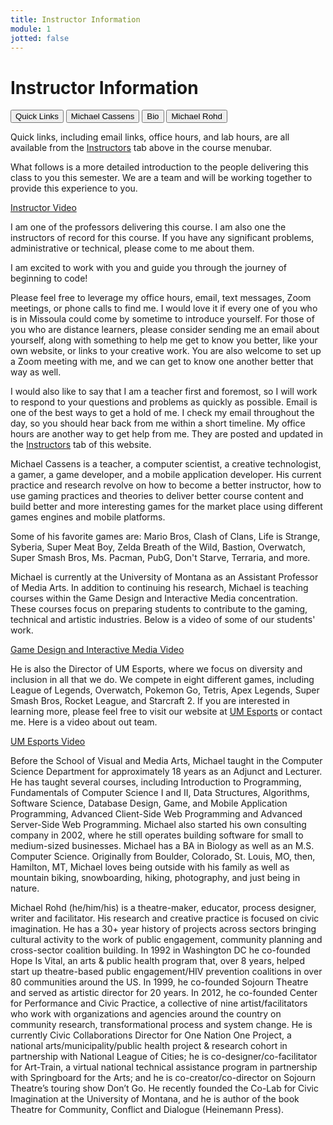```yaml
---
title: Instructor Information
module: 1
jotted: false
---
```


# Instructor Information

<div class="tab">
  <button class="tablinks active" onclick="openTab(event, 'Quick')">Quick Links</button>
  <button class="tablinks" onclick="openTab(event, 'Michael')">Michael Cassens</button>
  <button class="tablinks" onclick="openTab(event, 'Bio')">Bio</button>
 <button class="tablinks" onclick="openTab(event, 'MichaelR')">Michael Rohd</button>
</div>
<div id="Quick" class="tabcontent" style="display:block">
<p>Quick links, including email links, office hours, and lab hours, are all available from the <a href="https://montana-media-arts.github.io/120_CreativeCoding1-Fall2020/instructors/">Instructors</a> tab above in the course menubar.</p>
<p>What follows is a more detailed introduction to the people delivering this class to you this semester. We are a team and will be working together to provide this experience to you.</p>
<p><a href="//www.youtube.com/embed/oBF8X8CdVVU" data-lity>Instructor Video</a></p>
</div>

<div id="Michael" class="tabcontent">

<p>I am one of the professors delivering this course. I am also one the instructors of record for this course. If you have any significant problems, administrative or technical, please come to me about them.</p>
<p>I am excited to work with you and guide you through the journey of beginning to code!</p>
<p>Please feel free to leverage my office hours, email, text messages, Zoom meetings, or phone calls to find me. I would love it if every one of you who is in Missoula could come by sometime to introduce yourself. For those of you who are distance learners, please consider sending me an email about yourself, along with something to help me get to know you better, like your own website, or links to your creative work.  You are also welcome to set up a Zoom meeting with me, and we can get to know one another better that way as well.</p>
<p>I would also like to say that I am a teacher first and foremost, so I will work to respond to your questions and problems as quickly as possible. Email is one of the best ways to get a hold of me. I check my email throughout the day, so you should hear back from me within a short timeline. My office hours are another way to get help from me. They are posted and updated in the <a href="https://montana-media-arts.github.io/120_CreativeCoding1-Fall2020/instructors/">Instructors</a> tab of this website.
</p>
</div>

<div id="Bio" class="tabcontent">
<p>Michael Cassens is a teacher, a computer scientist, a creative technologist, a gamer, a game developer, and a mobile application developer.  His current practice and research revolve on how to become a better instructor, how to use gaming practices and theories to deliver better course content and build better and more interesting games for the market place using different games engines and mobile platforms.</p>
<p>Some of his favorite games are:
  Mario Bros,
  Clash of Clans,
  Life is Strange,
  Syberia,
  Super Meat Boy,
  Zelda Breath of the Wild,
  Bastion,
  Overwatch,
  Super Smash Bros,
  Ms. Pacman,
  PubG,
  Don't Starve,
  Terraria, and more.
</p>
<p>Michael is currently at the University of Montana as an Assistant Professor of Media Arts. In addition to continuing his research, Michael is teaching courses within the Game Design and Interactive Media concentration. These courses focus on preparing students to contribute to the gaming, technical and artistic industries.  Below is a video of some of our students' work.</p>
<p><a href="//www.youtube.com/embed/AnjxNmQlLns" data-lity>Game Design and Interactive Media Video</a></p>
<p>He is also the Director of UM Esports, where we focus on diversity and inclusion in all that we do.  We compete in eight different games, including League of Legends, Overwatch, Pokemon Go, Tetris, Apex Legends, Super Smash Bros, Rocket League, and Starcraft 2. If you are interested in learning more, please feel free to visit our website at <a href="https://grizzlyesportsum.com/" target="_blank">UM Esports</a> or contact me. Here is a video about out team.</p>
<p><a href="//www.youtube.com/embed/GMrgHhKgHU0" data-lity>UM Esports Video</a></p>
<p>Before the School of Visual and Media Arts, Michael taught in the Computer Science Department for approximately 18 years as an Adjunct and Lecturer.  He has taught several courses, including Introduction to Programming, Fundamentals of Computer Science I and II, Data Structures, Algorithms, Software Science, Database Design, Game, and Mobile Application Programming, Advanced Client-Side Web Programming and Advanced Server-Side Web Programming. Michael also started his own consulting company in 2002, where he still operates building software for small to medium-sized businesses.  Michael has a BA in Biology as well as an M.S. Computer Science. Originally from Boulder, Colorado, St. Louis, MO, then, Hamilton, MT, Michael loves being outside with his family as well as mountain biking, snowboarding, hiking, photography, and just being in nature.</p>
</div>

<div id="MichaelR" class="tabcontent">
<p>
Michael Rohd (he/him/his) is a theatre-maker, educator, process designer, writer and facilitator. His research and creative practice is focused on civic imagination. He has a 30+ year history of projects across sectors bringing cultural activity to the work of public engagement, community planning and cross-sector coalition building. In 1992 in Washington DC he co-founded Hope Is Vital, an arts & public health program that, over 8 years, helped start up theatre-based public engagement/HIV prevention coalitions in over 80 communities around the US. In 1999, he co-founded Sojourn Theatre and served as artistic director for 20 years. In 2012, he co-founded Center for Performance and Civic Practice, a collective of nine artist/facilitators who work with organizations and agencies around the country on community research, transformational process and system change. He is currently Civic Collaborations Director for One Nation One Project, a national arts/municipality/public health project & research cohort in partnership with National League of Cities; he is co-designer/co-facilitator for Art-Train, a virtual national technical assistance program in partnership with Springboard for the Arts; and he is co-creator/co-director on Sojourn Theatre’s touring show Don’t Go. He recently founded the Co-Lab for Civic Imagination at the University of Montana, and he is author of the book Theatre for Community, Conflict and Dialogue (Heinemann Press).
</p>
</div>